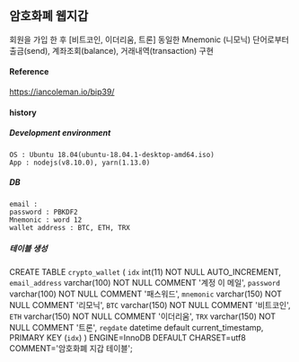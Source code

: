 
## 암호화폐 웹지갑

 회원을 가입 한 후 [비트코인, 이더리움, 트론]  동일한 Mnemonic (니모닉) 단어로부터 출금(send), 계좌조회(balance), 거래내역(transaction) 구현  
  

#### Reference
https://iancoleman.io/bip39/



#### history

##### Development environment

    OS : Ubuntu 18.04(ubuntu-18.04.1-desktop-amd64.iso)
    App : nodejs(v8.10.0), yarn(1.13.0)

##### DB


    email : 
    password : PBKDF2
    Mnemonic : word 12
    wallet address : BTC, ETH, TRX

##### 테이블 생성

CREATE TABLE `crypto_wallet` (
  `idx` int(11) NOT NULL AUTO_INCREMENT,
  `email_address` varchar(100) NOT NULL COMMENT '계정 이 메일',
  `password` varchar(100) NOT NULL COMMENT '패스워드',
  `mnemonic` varchar(150) NOT NULL COMMENT '리모닉',
  `BTC` varchar(150) NOT NULL COMMENT '비트코인',
  `ETH` varchar(150) NOT NULL COMMENT '이더리움',
  `TRX` varchar(150) NOT NULL COMMENT '트론',
  `regdate` datetime default current_timestamp,
  PRIMARY KEY (`idx`)
) ENGINE=InnoDB DEFAULT CHARSET=utf8 COMMENT='암호화폐 지갑 테이블';


